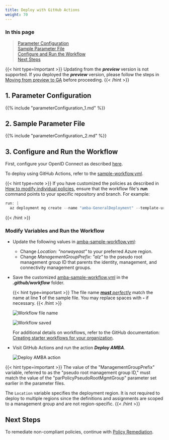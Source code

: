 ```yaml
---
title: Deploy with GitHub Actions
weight: 70
---
```


### In this page

> [Parameter Configuration](../Deploy-with-GitHub-Actions#1-parameter-configuration) </br>
> [Sample Parameter File](../Deploy-with-GitHub-Actions#2-sample-parameter-file) </br>
> [Configure and Run the Workflow](../Deploy-with-GitHub-Actions#3-configure-and-run-the-workflow) </br>
> [Next Steps](../Deploy-with-GitHub-Actions#next-steps) </br>

{{< hint type=Important >}}
Updating from the _**preview**_ version is not supported. If you deployed the _**preview**_ version, please follow the steps in [Moving from preview to GA](../../../HowTo/UpdateToNewReleases/Moving-from-preview-to-GA) before proceeding.
{{< /hint >}}

## 1. Parameter Configuration

{{% include "parameterConfiguration_1.md" %}}

## 2. Sample Parameter File

{{% include "parameterConfiguration_2.md" %}}

## 3. Configure and Run the Workflow

First, configure your OpenID Connect as described [here](https://learn.microsoft.com/en-us/azure/developer/github/connect-from-azure?tabs=azure-portal%2Cwindows#use-the-azure-login-action-with-openid-connect).

To deploy using GitHub Actions, refer to the [sample-workflow.yml](https://github.com/Azure/azure-monitor-baseline-alerts/blob/main/patterns/alz/examples/sample-workflow.yml).

{{< hint type=note >}}
If you have customized the policies as described in [How to modify individual policies](./Introduction-to-deploying-the-ALZ-Pattern.md#how-to-modify-individual-policies), ensure that the workflow file's **run** command points to your specific repository and branch. For example:

  ```ActionScript
  run: |
    az deployment mg create --name "amba-GeneralDeployment" --template-uri https://raw.githubusercontent.com/___YourGithubFork___/azure-monitor-baseline-alerts/___MainOrBranchname___/patterns/alz/alzArm.json --location ${{ env.Location }} --management-group-id ${{ env.ManagementGroupPrefix }} --parameters .\patterns\alz\alzArm.param.json
  ```
{{< /hint >}}

### Modify Variables and Run the Workflow

- Update the following values in [amba-sample-workflow.yml](https://github.com/Azure/azure-monitor-baseline-alerts/blob/main/patterns/alz/examples/sample-workflow.yml):
  - Change _Location: "norwayeast"_ to your preferred Azure region.
  - Change _ManagementGroupPrefix: "alz"_ to the pseudo root management group ID that parents the identity, management, and connectivity management groups.
- Save the customized [amba-sample-workflow.yml](https://github.com/Azure/azure-monitor-baseline-alerts/blob/main/patterns/alz/examples/sample-workflow.yml) in the _**.github/workflow**_ folder.

  {{< hint type=important >}}
  The file name <ins>_**must** perfectly_</ins> match the name at line **1** of the sample file. You may replace spaces with **-** if necessary.
  {{< /hint >}}

  ![Workflow file name](../../../media/WorkflowFileName.png)

  ![Workflow saved](../../../media/WorkflowSaved.png)

  For additional details on workflows, refer to the GitHub documentation: [Creating starter workflows for your organization](https://docs.github.com/en/actions/using-workflows/creating-starter-workflows-for-your-organization).

- Visit GitHub Actions and run the action _**Deploy AMBA**_.

  ![Deploy AMBA action](../../../media/DeployAmbaAction.png)

{{< hint type=important >}}
The value of the "ManagementGroupPrefix" variable, referred to as the "pseudo root management group ID," must match the value of the "parPolicyPseudoRootMgmtGroup" parameter set earlier in the parameter files.

The `Location` variable specifies the deployment region. It is not required to deploy to multiple regions since the definitions and assignments are scoped to a management group and are not region-specific.
{{< /hint >}}

## Next Steps

To remediate non-compliant policies, continue with [Policy Remediation](../Remediate-Policies).
